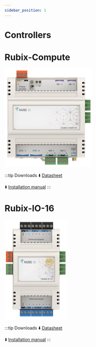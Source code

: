 ```yaml
---
sidebar_position: 1
---
```



# Controllers

# Rubix-Compute


![max200px](../img/rc5.png)


:::tip Downloads
:arrow_down: [Datasheet](https://raw.githubusercontent.com/NubeIO/rubix-docs/master/pdfs/hardware/rubix-compute/Rubix%20Compute%205%20-%20Datasheet.pdf)


:arrow_down: [Installation manual](https://raw.githubusercontent.com/NubeIO/rubix-docs/master/pdfs/hardware/rubix-compute/Rubix%20Compute%20-%20Installation%20and%20User%20Manual%20-%2020220909.pdf)
:::


# Rubix-IO-16
![max200px](../img/io-16.png)


:::tip Downloads
:arrow_down: [Datasheet](https://raw.githubusercontent.com/NubeIO/rubix-docs/master/pdfs/hardware/io-modules/Rubix%20IO-16%20-%20Datasheet.pdf)


:arrow_down: [Installation manual](https://raw.githubusercontent.com/NubeIO/rubix-docs/master/pdfs/hardware/io-modules/Rubix%20IO-16%20Modules%20-%20Installation%20and%20User%20Manual.pdf)
:::
